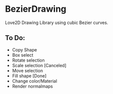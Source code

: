 BezierDrawing
=============

Love2D Drawing Library using cubic Bezier curves.


To Do:
-------------

- Copy Shape
- Box select
- Rotate selection
- Scale selection [Canceled]
- Move selection
- Fill shape [Done]
- Change color/Material
- Render normalmaps

